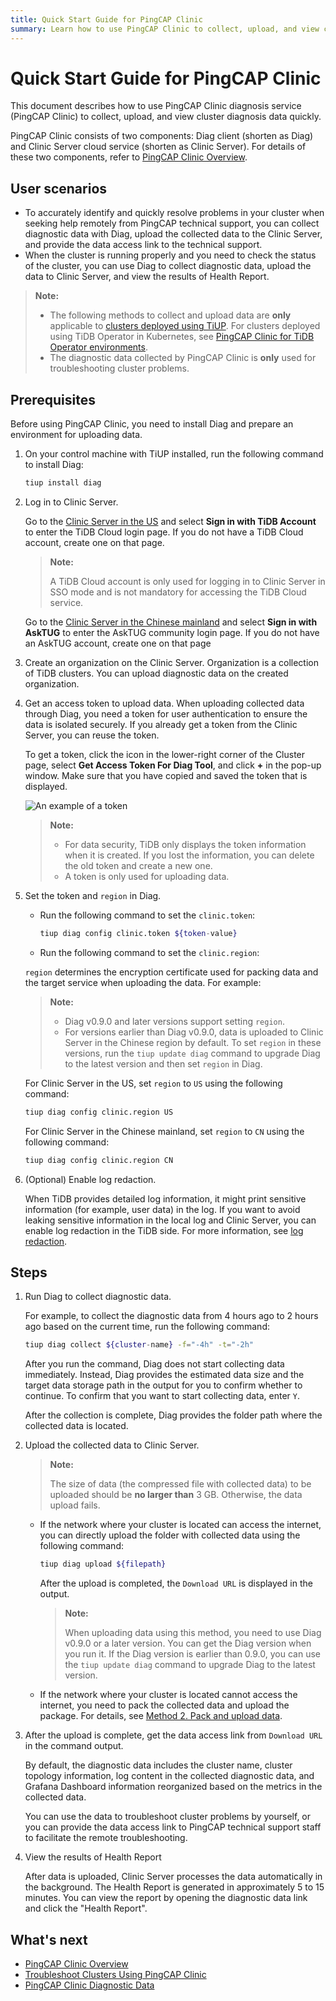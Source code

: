 ```yaml
---
title: Quick Start Guide for PingCAP Clinic
summary: Learn how to use PingCAP Clinic to collect, upload, and view cluster diagnosis data quickly.
---
```


# Quick Start Guide for PingCAP Clinic

This document describes how to use PingCAP Clinic diagnosis service (PingCAP Clinic) to collect, upload, and view cluster diagnosis data quickly.

PingCAP Clinic consists of two components: Diag client (shorten as Diag) and Clinic Server cloud service (shorten as Clinic Server). For details of these two components, refer to [PingCAP Clinic Overview](/clinic/clinic-introduction.md).

## User scenarios

- To accurately identify and quickly resolve problems in your cluster when seeking help remotely from PingCAP technical support, you can collect diagnostic data with Diag, upload the collected data to the Clinic Server, and provide the data access link to the technical support.
- When the cluster is running properly and you need to check the status of the cluster, you can use Diag to collect diagnostic data, upload the data to Clinic Server, and view the results of Health Report.

> **Note:**
>
> - The following methods to collect and upload data are **only** applicable to [clusters deployed using TiUP](/production-deployment-using-tiup.md). For clusters deployed using TiDB Operator in Kubernetes, see [PingCAP Clinic for TiDB Operator environments](https://docs.pingcap.com/tidb-in-kubernetes/stable/clinic-user-guide).
> - The diagnostic data collected by PingCAP Clinic is **only** used for troubleshooting cluster problems.

## Prerequisites

Before using PingCAP Clinic, you need to install Diag and prepare an environment for uploading data.

1. On your control machine with TiUP installed, run the following command to install Diag:

    ```bash
    tiup install diag
    ```

2. Log in to Clinic Server.

    <SimpleTab groupId="clinicServer">
    <div label="Clinic Server in the US" value="clinic-us">

    Go to the [Clinic Server in the US](https://clinic.pingcap.com) and select **Sign in with TiDB Account** to enter the TiDB Cloud login page. If you do not have a TiDB Cloud account, create one on that page.

    > **Note:**
    >
    > A TiDB Cloud account is only used for logging in to Clinic Server in SSO mode and is not mandatory for accessing the TiDB Cloud service.

    </div>

    <div label="Clinic Server in the Chinese mainland" value="clinic-cn">

    Go to the [Clinic Server in the Chinese mainland](https://clinic.pingcap.com.cn) and select **Sign in with AskTUG** to enter the AskTUG community login page. If you do not have an AskTUG account, create one on that page

    </div>
    </SimpleTab>

3. Create an organization on the Clinic Server. Organization is a collection of TiDB clusters. You can upload diagnostic data on the created organization.

4. Get an access token to upload data. When uploading collected data through Diag, you need a token for user authentication to ensure the data is isolated securely. If you already get a token from the Clinic Server, you can reuse the token.

    To get a token, click the icon in the lower-right corner of the Cluster page, select **Get Access Token For Diag Tool**, and click **+** in the pop-up window. Make sure that you have copied and saved the token that is displayed.

    ![An example of a token](https://download.pingcap.com/images/docs/clinic-get-token.png)

    > **Note:**
    >
    > - For data security, TiDB only displays the token information when it is created. If you lost the information, you can delete the old token and create a new one.
    > - A token is only used for uploading data.

5. Set the token and `region` in Diag.

    - Run the following command to set the `clinic.token`:

        ```bash
        tiup diag config clinic.token ${token-value}
        ```

    - Run the following command to set the `clinic.region`:

    `region` determines the encryption certificate used for packing data and the target service when uploading the data. For example:

    > **Note:**
    >
    > - Diag v0.9.0 and later versions support setting `region`.
    > - For versions earlier than Diag v0.9.0, data is uploaded to Clinic Server in the Chinese region by default. To set `region` in these versions, run the `tiup update diag` command to upgrade Diag to the latest version and then set `region` in Diag.

    <SimpleTab groupId="clinicServer">
    <div label="Clinic Server in the US" value="clinic-us">

    For Clinic Server in the US, set `region` to `US` using the following command:

    ```bash
    tiup diag config clinic.region US
    ```

    </div>
    <div label="Clinic Server in the Chinese mainland" value="clinic-cn">

    For Clinic Server in the Chinese mainland, set `region` to `CN` using the following command:

    ```bash
    tiup diag config clinic.region CN
    ```

    </div>

    </SimpleTab>

6. (Optional) Enable log redaction.

    When TiDB provides detailed log information, it might print sensitive information (for example, user data) in the log. If you want to avoid leaking sensitive information in the local log and Clinic Server, you can enable log redaction in the TiDB side. For more information, see [log redaction](/log-redaction.md#log-redaction-in-tidb-side).

## Steps

1. Run Diag to collect diagnostic data.

    For example, to collect the diagnostic data from 4 hours ago to 2 hours ago based on the current time, run the following command:

    ```bash
    tiup diag collect ${cluster-name} -f="-4h" -t="-2h"
    ```

    After you run the command, Diag does not start collecting data immediately. Instead, Diag provides the estimated data size and the target data storage path in the output for you to confirm whether to continue. To confirm that you want to start collecting data, enter `Y`.

    After the collection is complete, Diag provides the folder path where the collected data is located.

2. Upload the collected data to Clinic Server.

    > **Note:**
    >
    > The size of data (the compressed file with collected data) to be uploaded should be **no larger than** 3 GB. Otherwise, the data upload fails.

    - If the network where your cluster is located can access the internet, you can directly upload the folder with collected data using the following command:

        
        ```bash
        tiup diag upload ${filepath}
        ```

        After the upload is completed, the `Download URL` is displayed in the output.

        > **Note:**
        >
        > When uploading data using this method, you need to use Diag v0.9.0 or a later version. You can get the Diag version when you run it. If the Diag version is earlier than 0.9.0, you can use the `tiup update diag` command to upgrade Diag to the latest version.

    - If the network where your cluster is located cannot access the internet, you need to pack the collected data and upload the package. For details, see [Method 2. Pack and upload data](/clinic/clinic-user-guide-for-tiup.md#method-2-pack-and-upload-data).

3. After the upload is complete, get the data access link from `Download URL` in the command output.

    By default, the diagnostic data includes the cluster name, cluster topology information, log content in the collected diagnostic data, and Grafana Dashboard information reorganized based on the metrics in the collected data.

    You can use the data to troubleshoot cluster problems by yourself, or you can provide the data access link to PingCAP technical support staff to facilitate the remote troubleshooting.

4. View the results of Health Report

    After data is uploaded, Clinic Server processes the data automatically in the background. The Health Report is generated in approximately 5 to 15 minutes. You can view the report by opening the diagnostic data link and click the "Health Report".

## What's next

- [PingCAP Clinic Overview](/clinic/clinic-introduction.md)
- [Troubleshoot Clusters Using PingCAP Clinic](/clinic/clinic-user-guide-for-tiup.md)
- [PingCAP Clinic Diagnostic Data](/clinic/clinic-data-instruction-for-tiup.md)